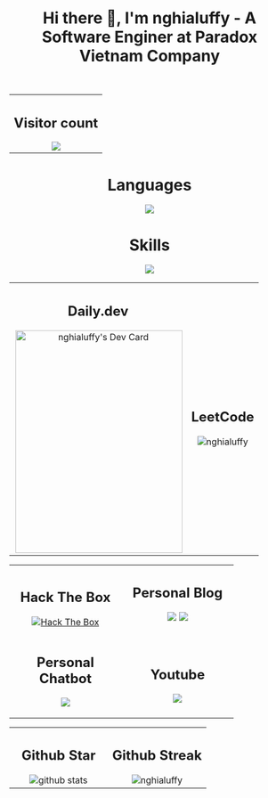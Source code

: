 <h1 align="center"> Hi there 👋, I'm nghialuffy - A Software Enginer at Paradox Vietnam Company</h1>

<br>

<table align="center" style="border: none;">
  <tr>
    <td align="center">
      <h2 align="center">Visitor count</h2>
      <img align="center" src="https://profile-counter.glitch.me/nghialuffy/count.svg" />
    </td>
  </tr>
</table>


<h1 align="center"> Languages </h1>
<p align="center">
  <a href="https://skillicons.dev">
    <img src="https://skillicons.dev/icons?i=python,c,cpp,cs,js,java,golang,bash&perline=10" />
  </a>
</p>


<h1 align="center"> Skills </h1>
<p align="center">
  <a href="https://skillicons.dev">
    <img src="https://skillicons.dev/icons?i=docker,vim,neovim,redis,mysql,mongodb,rabbitmq,aws,git,github,ubuntu,windows,postman&perline=10"/>
  </a>
</p>


<table align="center" style="border: none;">
  <tr>
    <td align="center">
      <h2>Daily.dev</h2>
      <a href="https://app.daily.dev/nghialuffy"><img align="right" src="https://api.daily.dev/devcards/7ef7106665c94367b27b40c9fea87a31.png?r=h4h" width="300"   height="400" alt="nghialuffy's Dev Card"/></a>
    </td>
    <td align="center">
      <h2>LeetCode</h2>
      <img align="center" src="https://leetcard.jacoblin.cool/nghialuffy?theme=dark&font=Noto%20Sans%20Carian&ext=activity" alt="nghialuffy" />
    </td>
  </tr>
</table>



<table align="center" style="width: 80%; border: none;">
  <tr>
    <td align="center" style="width: 50%;">
      <h2>Hack The Box</h2>
      <a href="https://app.hackthebox.com/profile/266687" target="_blank">
        <img src="https://www.hackthebox.eu/badge/image/266687" alt="Hack The Box" style="max-width: 512px;" />
      </a>
    </td>
    <td align="center" style="width: 50%;">
      <h2>Personal Blog</h2>
      <p>
        <a href="https://nghialuffy.wordpress.com/" target="_blank"><img src="https://img.icons8.com/color/48/000000/wordpress.png"/></a>
        <a href="https://nghialuffy.blogspot.com/" target="_blank" ><img src="https://img.icons8.com/color/48/000000/blogger.png"/></a>
      </p>
    </td>
  </tr>
  <tr>
    <td align="center" style="width: 50%;">
      <h2>Personal Chatbot</h2>
      <p>
        <a href="https://t.me/Article123123Bot" target="_blank"><img src="https://img.icons8.com/color/48/000000/telegram-app.png" /><br/></a>
      </p>
    </td>
    <td align="center" style="width: 50%;"> 
      <h2>Youtube</h2>
      <a href="https://www.youtube.com/channel/UCVL0lMU5Gm6evBsXtDJ210w" target="_blank"><img src="https://img.icons8.com/color/48/000000/youtube-play.png" /></a>
    </td>
  </tr>
</table>



<table align="center" style="width: 80%; border: none;">
  <tr>
    <td align="center" style="width: 50%;">
      <h2>Github Star</h2>
      <img align="center" src="https://github-readme-stats.vercel.app/api?username=nghialuffy&show_icons=true&include_all_commits=true&theme=blue-white&count_private=true" alt="github stats">
    </td>
    <td align="center" style="width: 50%;">
      <h2>Github Streak</h2>
      <img align="center" src="https://github-readme-streak-stats.herokuapp.com/?user=nghialuffy&count_private=true&theme=radical" alt="nghialuffy" />
    </td>
  </tr>
</table>
